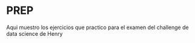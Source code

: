 # PREP
Aqui muestro los ejercicios que practico para el examen del challenge de data science de Henry
